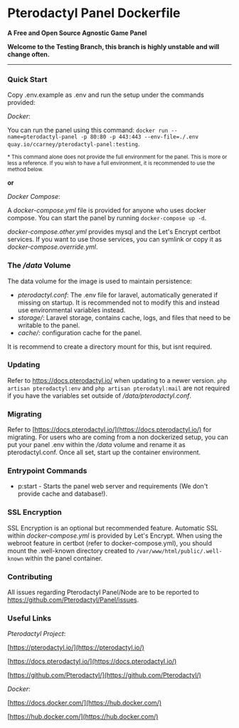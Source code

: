 # Pterodactyl Panel Dockerfile #
**A Free and Open Source Agnostic Game Panel**

**Welcome to the Testing Branch, this branch is highly unstable and will change often.**

----

### Quick Start ###

Copy .env.example as .env and run the setup under the commands provided:

*Docker*:

You can run the panel using this command: 
`docker run --name=pterodactyl-panel -p 80:80 -p 443:443 --env-file=./.env quay.io/ccarney/pterodactyl-panel:testing`.

<sup>* This command alone does not provide the full environment for the panel. This is more or less a reference. If you wish to have a full environment, it is recommended to use the method below.</sup>

__or__

*Docker Compose*:

A *docker-compose.yml* file is provided for anyone who uses docker compose.
You can start the panel by running `docker-compose up -d`.

*docker-compose.other.yml* provides mysql and the Let's Encrypt certbot services. If you want to use those services, you can symlink or copy it as *docker-compose.override.yml*. 

### The _/data_ Volume ###

The data volume for the image is used to maintain persistence:

* *pterodactyl.conf*: The .env file for laravel, automatically generated if missing on startup. It is recommended not to modify this and instead use environmental variables instead.
* *storage/*: Laravel storage, contains cache, logs, and files that need to be writable to the panel.
* *cache/*: configuration cache for the panel.

It is recommend to create a directory mount for this, but isnt required.

### Updating ###

Refer to https://docs.pterodactyl.io/ when updating to a newer version. `php artisan pterodactyl:env` and `php artisan pterodatyl:mail` are not required if you have the variables set outside of */data/pterodactyl.conf*.

### Migrating ###

Refer to [https://docs.pterodactyl.io/](https://docs.pterodactyl.io/) for migrating. For users who are coming from a non dockerized setup, you can put your panel .env within the */data* volume and rename it as pterodactyl.conf. Once all set, start up the container environment.

### Entrypoint Commands ###

* p:start - Starts the panel web server and requirements (We don't provide cache and database!).

### SSL Encryption ###

SSL Encryption is an optional but recommended feature. Automatic SSL within *docker-compose.yml* is provided by Let's Encrypt. When using the webroot feature in certbot (refer to docker-compose.yml), you should mount the .well-known directory created to `/var/www/html/public/.well-known` within the panel container.

### Contributing ###

All issues regarding Pterodactyl Panel/Node are to be reported to https://github.com/Pterodactyl/Panel/issues.

### Useful Links ###

*Pterodactyl Project*:

[https://pterodactyl.io/](https://pterodactyl.io/)

[https://docs.pterodactyl.io/](https://docs.pterodactyl.io/)

[https://github.com/Pterodactyl/](https://github.com/Pterodactyl/)

*Docker*:

[https://docs.docker.com/](https://hub.docker.com/)

[https://hub.docker.com/](https://hub.docker.com/)

